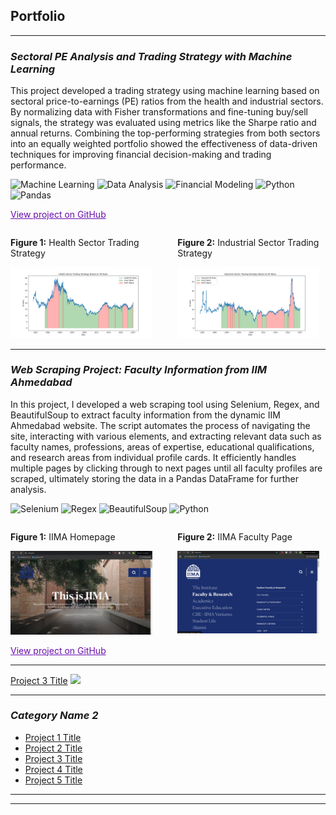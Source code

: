 ## Portfolio

---

### *Sectoral PE Analysis and Trading Strategy with Machine Learning*
This project developed a trading strategy using machine learning based on sectoral price-to-earnings (PE) ratios from the health and industrial sectors. By normalizing data with Fisher transformations and fine-tuning buy/sell signals, the strategy was evaluated using metrics like the Sharpe ratio and annual returns. Combining the top-performing strategies from both sectors into an equally weighted portfolio showed the effectiveness of data-driven techniques for improving financial decision-making and trading performance.

![Machine Learning](https://img.shields.io/badge/Machine_Learning-lightgrey?style=flat-square)
![Data Analysis](https://img.shields.io/badge/Data_Analysis-lightgrey?style=flat-square)
![Financial Modeling](https://img.shields.io/badge/Financial_Modeling-lightgrey?style=flat-square)
![Python](https://img.shields.io/badge/Python-lightgrey?style=flat-square)
![Pandas](https://img.shields.io/badge/Pandas-lightgrey?style=flat-square)

<a href="https://github.com/Github4Aakanksha/ML/blob/main/Sectoral%20PE%20Analysis%20and%20Trading%20Strategy%20ML.ipynb" style="color:#6a0dad;">View project on GitHub</a>

<div style="display: flex; justify-content: space-between; align-items: flex-start; flex-wrap: wrap;">
  <div style="width: 45%; padding-right: 10px;">
    <p><strong>Figure 1:</strong> Health Sector Trading Strategy</p>
    <img src="images/portfolio1.png?raw=true" alt="Health Sector Trading Strategy" style="width: 100%; height: auto;"/>
  </div>
  <div style="width: 45%; padding-right: 10px;">
    <p><strong>Figure 2:</strong> Industrial Sector Trading Strategy</p>
    <img src="images/portfolio 2.png?raw=true" alt="Industrial Sector Trading Strategy" style="width: 100%; height: auto;"/>
  </div>
</div>


---
### *Web Scraping Project: Faculty Information from IIM Ahmedabad*
In this project, I developed a web scraping tool using Selenium, Regex, and BeautifulSoup to extract faculty information from the dynamic IIM Ahmedabad website. The script automates the process of navigating the site, interacting with various elements, and extracting relevant data such as faculty names, professions, areas of expertise, educational qualifications, and research areas from individual profile cards. It efficiently handles multiple pages by clicking through to next pages until all faculty profiles are scraped, ultimately storing the data in a Pandas DataFrame for further analysis.

![Selenium](https://img.shields.io/badge/Selenium-lightgrey?style=flat-square)
![Regex](https://img.shields.io/badge/Regex-lightgrey?style=flat-square)
![BeautifulSoup](https://img.shields.io/badge/BeautifulSoup-lightgrey?style=flat-square)
![Python](https://img.shields.io/badge/Python-lightgrey?style=flat-square)

<div style="display: flex; justify-content: space-between; align-items: flex-start; flex-wrap: wrap;">
  <div style="width: 45%; padding-right: 10px;">
    <p><strong>Figure 1:</strong> IIMA Homepage</p>
    <img src="images/IIMA Webscrape.png?raw=true" alt="IIMA Homepage" style="width: 100%; height: auto;"/>
  </div>
  <div style="width: 45%; padding-right: 10px;">
    <p><strong>Figure 2:</strong> IIMA Faculty Page</p>
    <img src="images/IIMA Faculty page.png?raw=true" alt="IIMA Faculty Page" style="width: 100%; height: auto;"/>
  </div>
</div>

<a href="https://github.com/Github4Aakanksha/ML/blob/main/Webscraping%20Assessment.ipynb" style="color:#6a0dad;">View project on GitHub</a>

---
[Project 3 Title](http://example.com/)
<img src="images/dummy_thumbnail.jpg?raw=true"/>

---

### *Category Name 2*

- [Project 1 Title](http://example.com/)
- [Project 2 Title](http://example.com/)
- [Project 3 Title](http://example.com/)
- [Project 4 Title](http://example.com/)
- [Project 5 Title](http://example.com/)

---




---


